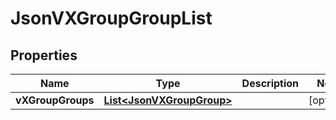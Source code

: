 
# JsonVXGroupGroupList

## Properties
Name | Type | Description | Notes
------------ | ------------- | ------------- | -------------
**vXGroupGroups** | [**List&lt;JsonVXGroupGroup&gt;**](JsonVXGroupGroup.md) |  |  [optional]



